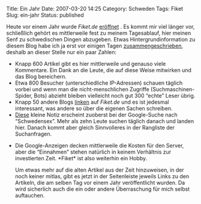 Title: Ein Jahr
Date: 2007-03-20 14:25
Category: Schweden
Tags: Fiket
Slug: ein-jahr
Status: published

Heute vor einem Jahr wurde *Fiket.de*
[eröffnet](http://www.fiket.de/2006/03/20/hello-world/) . Es kommt mir
viel länger vor, schließlich gehört es mittlerweile fest zu meinem
Tagesablauf, hier meinen Senf zu schwedischen Dingen abzugeben. Etwas
Hintergrundinformation zu diesem Blog habe ich ja erst vor einigen Tagen
[zusammengeschrieben](http://blogblog.thomasmarquart.net/2007/03/10/blogger-stoeckchen/#ueberfiket),
deshalb an dieser Stelle nur ein paar Zahlen:

-   Knapp 600 Artikel gibt es hier mittlerweile und genauso viele
    Kommentare. Ein Dank an die Leute, die auf diese Weise mitwirken und
    das Blog bereichern.
-   Etwa 800 Besucher (unterschiedliche IP-Adressen) schauen täglich
    vorbei und wenn man die nicht-menschlichen Zugriffe
    (Suchmaschinen-Spider, Bots) abzieht bleiben vielleicht noch gut 300
    “echte” Leser übrig.
-   Knapp 50 andere Blogs
    [linken](http://www.technorati.com/search/www.fiket.de) auf
    *Fiket.de* und es ist jedesmal interessant, was andere so über die
    eigenen Sachen schreiben.
-   [Diese](http://www.fiket.de/2006/11/15/schwedensex/) kleine Notiz
    erscheint zuoberst bei der Google-Suche nach “Schwedensex”. Mehr als
    zehn Leute suchen täglich danach und landen hier. Danach kommt aber
    gleich Sinnvolleres in der Rangliste der Suchanfragen.

<ul>
<li>
Die Google-Anzeigen decken mittlerweile die Kosten für den Server, aber
die “Einnahmen” stehen natürlich in keinem Verhältnis zur investierten
Zeit. *Fiket* ist also weiterhin ein Hobby.

Um etwas mehr auf die alten Artikel aus der Zeit hinzuweisen, in der
noch keiner mitlas, gibt es jetzt in der Seitenleiste jeweils Links zu
den Artikeln, die am selben Tag vor einem Jahr veröffentlicht wurden. Da
wird sicherlich auch die ein oder andere Überraschung für mich selbst
auftauchen.

